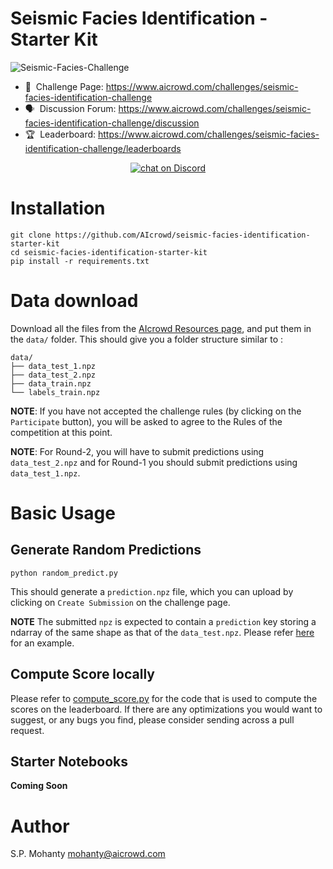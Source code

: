 # Seismic Facies Identification - Starter Kit

![Seismic-Facies-Challenge](https://i.imgur.com/8rBSM1Z.jpeg)


- 💪 &nbsp;Challenge Page: https://www.aicrowd.com/challenges/seismic-facies-identification-challenge
- 🗣️ &nbsp;Discussion Forum: https://www.aicrowd.com/challenges/seismic-facies-identification-challenge/discussion
- 🏆 &nbsp;Leaderboard: https://www.aicrowd.com/challenges/seismic-facies-identification-challenge/leaderboards

<p align="center">
 <a href="https://discord.gg/RC9d7cJ"><img src="https://img.shields.io/discord/657211973435392011?style=for-the-badge" alt="chat on Discord"></a>
</p>

# Installation

```
git clone https://github.com/AIcrowd/seismic-facies-identification-starter-kit
cd seismic-facies-identification-starter-kit
pip install -r requirements.txt
```

# Data download
Download all the files from the [AIcrowd Resources page](https://www.aicrowd.com/challenges/seismic-facies-identification-challenge/dataset_files),
and put them in the `data/` folder. This should give you a folder structure similar to : 

```
data/
├── data_test_1.npz
├── data_test_2.npz
├── data_train.npz
└── labels_train.npz
```


**NOTE**: If you have not accepted the challenge rules (by clicking on the `Participate` button), you will be asked to agree to the Rules of the competition at this point.

**NOTE**: For Round-2, you will have to submit predictions using `data_test_2.npz` and for Round-1 you should submit predictions using `data_test_1.npz`.

# Basic Usage

## Generate Random Predictions
```
python random_predict.py 
```

This should generate a `prediction.npz` file, which you can upload by clicking on `Create Submission` on the challenge page.

**NOTE** The submitted `npz` is expected to contain a `prediction` key storing a ndarray of the same shape as that of the `data_test.npz`.  Please refer [here](https://github.com/AIcrowd/seismic-facies-identification-starter-kit/blob/master/random_predict.py#L34) for an example.

## Compute Score locally 

Please refer to [compute_score.py](compute_score.py) for the code that is used to compute the scores on the leaderboard. If there are any optimizations you would want to suggest, or any bugs you find, please consider sending across a pull request.

## Starter Notebooks
**Coming Soon**

# Author
S.P. Mohanty <mohanty@aicrowd.com>
